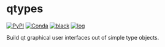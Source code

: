 # qtypes

[![PyPI](https://img.shields.io/pypi/v/qtypes)](https://pypi.org/project/qtypes)
[![Conda](https://img.shields.io/conda/vn/conda-forge/qtypes)](https://anaconda.org/conda-forge/qtypes)
[![black](https://img.shields.io/badge/code--style-black-black)](https://black.readthedocs.io/)
[![log](https://img.shields.io/badge/change-log-informational)](https://gitlab.com/yaq/qtypes/-/blob/master/CHANGELOG.md)

Build qt graphical user interfaces out of simple type objects.
